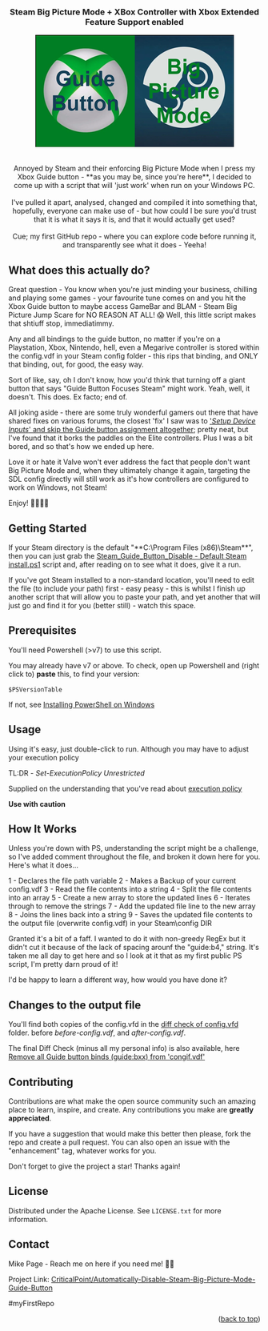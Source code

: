 <!-- Improved compatibility of back to top link: See: https://github.com/othneildrew/Best-README-Template/pull/73 -->
<a name="readme-top"></a>
<!--
*** Thanks for checking out the Best-README-Template. If you have a suggestion
*** that would make this better, please fork the repo and create a pull request
*** or simply open an issue with the tag "enhancement".
*** Don't forget to give the project a star!
*** Thanks again! Now go create something AMAZING! :D
-->

<!-- PROJECT SHIELDS -->
<!--
*** I'm using markdown "reference style" links for readability.
*** Reference links are enclosed in brackets [ ] instead of parentheses ( ).
*** See the bottom of this document for the declaration of the reference variables
*** for contributors-url, forks-url, etc. This is an optional, concise syntax you may use.
*** https://www.markdownguide.org/basic-syntax/#reference-style-links

[![Contributors][contributors-shield]][contributors-url]
[![Forks][forks-shield]][forks-url]
[![Stargazers][stars-shield]][stars-url]
[![Issues][issues-shield]][issues-url]
[![MIT License][license-shield]][license-url]
-->
<!-- PROJECT LOGO -->

<div align="center">
  <h3 align="center">Steam Big Picture Mode + XBox Controller with Xbox Extended Feature Support enabled</h3>
  <a href="[https://github.com/CriticalPoint/Automatically-Disable-Steam-Big-Picture-Mode-Guide-Button](https://github.com/CriticalPoint/Automatically-Disable-Steam-Big-Picture-Mode-Guide-Button?readme=1#readme-top)">
    <img src="images/Xbox_Steam_Logo-small.png" alt="The Xbox and Steam Logos together with the wording 'Steam' and 'Big Picture Mode'" width="397" height="224">
  </a>
  <br>
  <br>
  <p align="center">
    Annoyed by Steam and their enforcing Big Picture Mode when I press my Xbox Guide button - **as you may be, since you're here**, I decided to come up with a script that will 'just work' when run on your Windows PC.
    <br>
    <br>
    I've pulled it apart, analysed, changed and compiled it into something that, hopefully, everyone can make use of - but how could I be sure you'd trust that it is what it says it is, and that it would actually get used?
    <br>
    <br>
    Cue; my first GitHub repo - where you can explore code before running it, and transparently see what it does - Yeeha!
  </p>
</div>

<!-- What it does -->
## What does this actually do?

Great question - You know when you're just minding your business, chilling and playing some games - your favourite tune comes on and you hit the Xbox Guide button to maybe access GameBar and BLAM - Steam Big Picture Jump Scare for NO REASON AT ALL! 😱 Well, this little script makes that shtiuff stop, immediatimmy.

Any and all bindings to the guide button, no matter if you're on a Playstation, Xbox, Nintendo, hell, even a Megarive controller is stored within the config.vdf in your Steam config folder - this rips that binding, and ONLY that binding, out, for good, the easy way.

Sort of like, say, oh I don't know, how you'd think that turning off a giant button that says "Guide Button Focuses Steam" might work. Yeah, well, it doesn't. This does. Ex facto; end of.

All joking aside - there are some truly wonderful gamers out there that have shared fixes on various forums, the closest 'fix' I saw was to ['*Setup Device Inputs*' and skip the Guide button assignment altogether](https://www.reddit.com/r/Steam/comments/11jfpmo/how_do_i_disable_xbox_button_launching_big/); pretty neat, but I've found that it borks the paddles on the Elite controllers. Plus I was a bit bored, and so that's how we ended up here.

Love it or hate it Valve won't ever address the fact that people don't want Big Picture Mode and, when they ultimately change it again, targeting the SDL config directly will still work as it's how controllers are configured to work on Windows, not Steam!

Enjoy! 🤜🏻🤛🏻


<!-- GETTING STARTED -->
## Getting Started

If your Steam directory is the default "**C:\Program Files (x86)\Steam\**", then you can just grab the [Steam_Guide_Button_Disable - Default Steam install.ps1](https://github.com/CriticalPoint/Automatically-Disable-Steam-Big-Picture-Mode-Guide-Button/blob/main/1%20-%20POWERSHELL%20SCRIPTS%20IN%20HERE/Steam_Guide_Button_Disable%20-%20Default%20Steam%20install.ps1) script and, after reading on to see what it does, give it a run.

If you've got Steam installed to a non-standard location, you'll need to edit the file (to include your path) first - easy peasy - this is whilst I finish up another script that will allow you to paste your path, and yet another that will just go and find it for you (better still) - watch this space.


<!-- PREREQUISITES -->
## Prerequisites

You'll need Powershell (>v7) to use this script.

You may already have v7 or above. To check, open up Powershell and (right click to) **paste** this, to find your version:
```
$PSVersionTable

```
If not, see [Installing PowerShell on Windows](https://learn.microsoft.com/en-us/powershell/scripting/install/installing-powershell-on-windows)


<!-- USAGE -->
## Usage

Using it's easy, just double-click to run. Although you may have to adjust your execution policy

TL:DR - _Set-ExecutionPolicy Unrestricted_

Supplied on the understanding that you've read about [execution policy](https://learn.microsoft.com/en-us/powershell/module/microsoft.powershell.security/set-executionpolicy?view=powershell-7.3)

**Use with caution**


<!-- How it Works -->
## How It Works

Unless you're down with PS, understanding the script might be a challenge, so I've added comment throughout the file, and broken it down here for you. Here's what it does...

1 - Declares the file path variable
2 - Makes a Backup of your current config.vdf
3 - Read the file contents into a string
4 - Split the file contents into an array
5 - Create a new array to store the updated lines
6 - Iterates through to remove the strings
7 - Add the updated file line to the new array
8 - Joins the lines back into a string
9 - Saves the updated file contents to the output file (overwrite config.vdf) in your Steam\config DIR

Granted it's a bit of a faff. I wanted to do it with non-greedy RegEx but it didn't cut it because of the lack of spacing arounf the "guide:b4," string.
It's taken me all day to get here and so I look at it that as my first public PS script, I'm pretty darn proud of it!

I'd be happy to learn a different way, how would you have done it?


<!-- What Changes -->
## Changes to the output file

You'll find both copies of the config.vfd in the [diff check of config.vfd](https://github.com/CriticalPoint/Automatically-Disable-Steam-Big-Picture-Mode-Guide-Button/tree/main/diff%20check%20of%20config.vfd) folder. before *before-config.vdf*, and *after-config.vdf*.

The final Diff Check (minus all my personal info) is also available, here [Remove all Guide button binds (guide:bxx) from 'congif.vdf'](https://www.diffchecker.com/TxvnAz0R/)


<!-- CONTRIBUTING -->
## Contributing

Contributions are what make the open source community such an amazing place to learn, inspire, and create. Any contributions you make are **greatly appreciated**.

If you have a suggestion that would make this better then please, fork the repo and create a pull request. You can also open an issue with the "enhancement" tag, whatever works for you.

Don't forget to give the project a star! Thanks again!


<!-- LICENSE -->
## License

Distributed under the Apache License. See `LICENSE.txt` for more information.


<!-- CONTACT -->
## Contact

Mike Page - Reach me on here if you need me! 👍🏻

Project Link: [CriticalPoint/Automatically-Disable-Steam-Big-Picture-Mode-Guide-Button](https://github.com/CriticalPoint/Automatically-Disable-Steam-Big-Picture-Mode-Guide-Button)


#myFirstRepo

<p align="right">(<a href="#readme-top">back to top</a>)</p>
